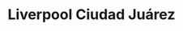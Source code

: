 ---
title: "Liverpool Ciudad Juárez"
url: /cd-juarez/liverpool-ciudad-juarez/
shop: grandes almacenes
---